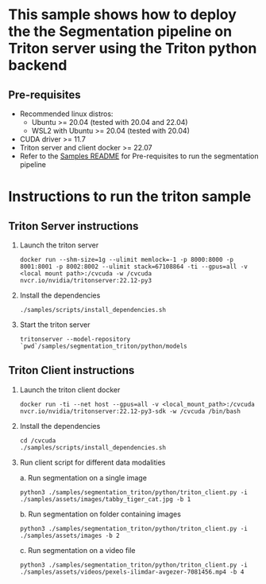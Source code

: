 # This sample shows how to deploy the the Segmentation pipeline on Triton server using the Triton python backend

## Pre-requisites

- Recommended linux distros:
    - Ubuntu >= 20.04 (tested with 20.04 and 22.04)
    - WSL2 with Ubuntu >= 20.04 (tested with 20.04)
- CUDA driver >= 11.7
- Triton server and client docker >= 22.07
- Refer to the [Samples README](../README.md) for Pre-requisites to run the segmentation pipeline

# Instructions to run the triton sample

## Triton Server instructions

1. Launch the triton server

      ```
      docker run --shm-size=1g --ulimit memlock=-1 -p 8000:8000 -p 8001:8001 -p 8002:8002 --ulimit stack=67108864 -ti --gpus=all -v <local mount path>:/cvcuda -w /cvcuda nvcr.io/nvidia/tritonserver:22.12-py3
      ```
2. Install the dependencies

      ```
      ./samples/scripts/install_dependencies.sh
      ```
3. Start the triton server

      ```
      tritonserver --model-repository `pwd`/samples/segmentation_triton/python/models
      ```
## Triton Client instructions

1. Launch the triton client docker

      ```
      docker run -ti --net host --gpus=all -v <local_mount_path>:/cvcuda nvcr.io/nvidia/tritonserver:22.12-py3-sdk -w /cvcuda /bin/bash
      ```

2. Install the dependencies

      ```
      cd /cvcuda
      ./samples/scripts/install_dependencies.sh
      ```

3. Run client script for different data modalities

    a. Run segmentation on a single image

      ```
      python3 ./samples/segmentation_triton/python/triton_client.py -i ./samples/assets/images/tabby_tiger_cat.jpg -b 1
      ```

    b. Run segmentation on folder containing images

      ```
      python3 ./samples/segmentation_triton/python/triton_client.py -i ./samples/assets/images -b 2
      ```

    c. Run segmentation on a video file

      ```
      python3 ./samples/segmentation_triton/python/triton_client.py -i ./samples/assets/videos/pexels-ilimdar-avgezer-7081456.mp4 -b 4
      ```
